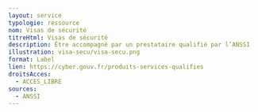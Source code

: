 ```yaml
---
layout: service
typologie: ressource
nom: Visas de sécurité
titreHtml: Visas de sécurité
description: Être accompagné par un prestataire qualifié par l’ANSSI
illustration: visa-secu/visa-secu.png
format: Label
lien: https://cyber.gouv.fr/produits-services-qualifies
droitsAcces:
  - ACCES_LIBRE
sources:
  - ANSSI
---
```

